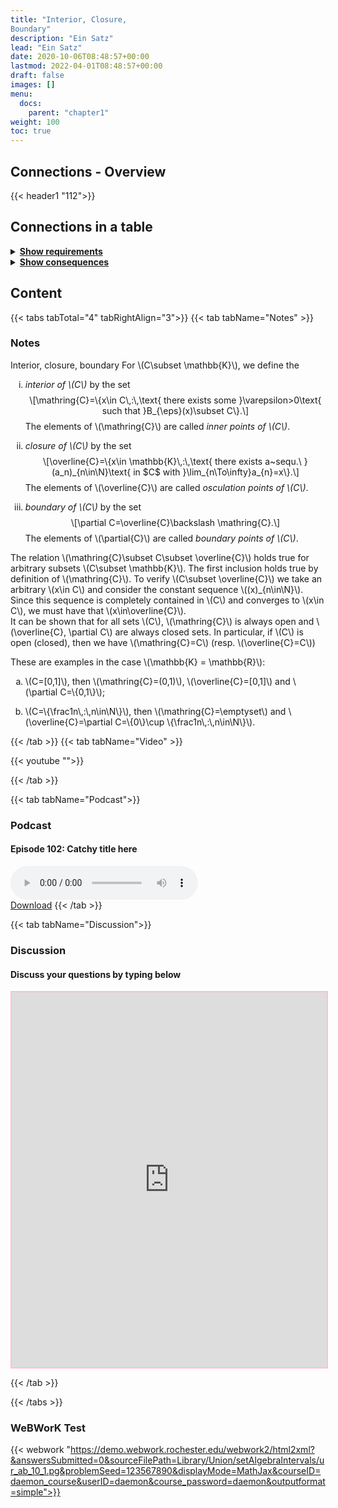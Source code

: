```yaml
---
title: "Interior, Closure,
Boundary"
description: "Ein Satz"
lead: "Ein Satz"
date: 2020-10-06T08:48:57+00:00
lastmod: 2022-04-01T08:48:57+00:00
draft: false
images: []
menu:
  docs:
    parent: "chapter1"
weight: 100
toc: true
---
```


## Connections - Overview

{{< header1 "112">}}

## Connections in a table

<details>
<summary><b><u>Show requirements</u></b></summary>
<div class="table-responsive-sm">
<table class="table">
<thead>
  <tr>
    <th scope="col">Concept</th>
    <th scope="col">Content</th>
  </tr>
</thead>
<tbody>

<tr>
<th scope="row"><a href="../../chapter0/001/">Sets</a></th>
<td>Sets are the basic building blocks for a lot of mathematics. In order to rigorously define numbers and doing real analysis, we need to know how to work with sets.</td>
</tr>
        
<tr>
<th scope="row"><a href="../../chapter1/110/">Open, Closed,
Compact sets</a></th>
<td>Ein Satz</td>
</tr>
        
<tr>
<th scope="row"><a href="../../chapter1/111/">Heine-Borel Theorem</a></th>
<td>Ein Satz</td>
</tr>
        
<tr class="bg-danger">
<th scope="row"><a href="../../chapter1/112/">Interior, Closure,
Boundary</a></th>
<td>Ein Satz</td>
</tr>
        
</tbody>
</table>
</div>
</details>

<details>
<summary><b><u>Show consequences</u></b></summary>
<div class="table-responsive-sm">
<table class="table">
<thead>
  <tr>
    <th scope="col">Concept</th>
    <th scope="col">Content</th>
  </tr>
</thead>
<tbody>

<tr class="bg-danger">
<th scope="row"><a href="../../chapter1/112/">Interior, Closure,
Boundary</a></th>
<td>Ein Satz</td>
</tr>
        
</tbody>
</table>
</div>
</details>


## Content

{{< tabs tabTotal="4" tabRightAlign="3">}}
{{< tab tabName="Notes" >}}

### Notes 
<div class="Definition">
<p><span>Interior<span>,</span> closure<span>,</span> boundary</span>
For <span class="math inline">\(C\subset \mathbb{K}\)</span>, we define
the</p>
<ol type="i">
<li><p><em>interior of <span class="math inline">\(C\)</span></em> by
the set <span class="math display">\[\mathring{C}=\{x\in C\,:\,\text{
there exists some }\varepsilon&gt;0\text{ such that }B_{\eps}(x)\subset
C\}.\]</span> The elements of <span
class="math inline">\(\mathring{C}\)</span> are called <em>inner points
of <span class="math inline">\(C\)</span></em>.</p></li>
<li><p><em>closure of <span class="math inline">\(C\)</span></em> by the
set <span class="math display">\[\overline{C}=\{x\in
\mathbb{K}\,:\,\text{ there exists a~sequ.\ }(a_n)_{n\in\N}\text{ in $C$
with }\lim_{n\To\infty}a_{n}=x\}.\]</span> The elements of <span
class="math inline">\(\overline{C}\)</span> are called <em>osculation
points of <span class="math inline">\(C\)</span></em>.</p></li>
<li><p><em>boundary of <span class="math inline">\(C\)</span></em> by
the set <span class="math display">\[\partial C=\overline{C}\backslash
\mathring{C}.\]</span> The elements of <span
class="math inline">\(\partial{C}\)</span> are called <em>boundary
points of <span class="math inline">\(C\)</span></em>.</p></li>
</ol>
</div>
<div class="Remark">
<p>The relation <span class="math inline">\(\mathring{C}\subset C\subset
\overline{C}\)</span> holds true for arbitrary subsets <span
class="math inline">\(C\subset \mathbb{K}\)</span>. The first inclusion
holds true by definition of <span
class="math inline">\(\mathring{C}\)</span>. To verify <span
class="math inline">\(C\subset \overline{C}\)</span> we take an
arbitrary <span class="math inline">\(x\in C\)</span> and consider the
constant sequence <span class="math inline">\((x)_{n\in\N}\)</span>.
Since this sequence is completely contained in <span
class="math inline">\(C\)</span> and converges to <span
class="math inline">\(x\in C\)</span>, we must have that <span
class="math inline">\(x\in\overline{C}\)</span>.<br />
It can be shown that for all sets <span
class="math inline">\(C\)</span>, <span
class="math inline">\(\mathring{C}\)</span> is always open and <span
class="math inline">\(\overline{C}, \partial C\)</span> are always
closed sets. In particular, if <span class="math inline">\(C\)</span> is
open (closed), then we have <span
class="math inline">\(\mathring{C}=C\)</span> (resp. <span
class="math inline">\(\overline{C}=C\)</span>)</p>
</div>
<div class="example">
<p>These are examples in the case <span class="math inline">\(\mathbb{K}
= \mathbb{R}\)</span>:</p>
<ol type="a">
<li><p><span class="math inline">\(C=[0,1]\)</span>, then <span
class="math inline">\(\mathring{C}=(0,1)\)</span>, <span
class="math inline">\(\overline{C}=[0,1]\)</span> and <span
class="math inline">\(\partial C=\{0,1\}\)</span>;</p></li>
<li><p><span class="math inline">\(C=\{\frac1n\,:\,n\in\N\}\)</span>,
then <span class="math inline">\(\mathring{C}=\emptyset\)</span> and
<span class="math inline">\(\overline{C}=\partial C=\{0\}\cup
\{\frac1n\,:\,n\in\N\}\)</span>.</p></li>
</ol>
</div>


{{< /tab >}}
{{< tab tabName="Video" >}}

{{< youtube "">}}

{{< /tab >}}


{{< tab tabName="Podcast">}}
<h3>Podcast</h3>
<h4>Episode 102: Catchy title here</h4>
<audio controls>
  <source src="PODCAST_real" type="audio/wav" />
  Your browser does not support the audio element.
</audio>
<br />
<a href="" class="btn btn-primary btn-lg" download="PODCAST_real"
  >Download</a
>
{{< /tab >}}

{{< tab tabName="Discussion">}}

  <h3>Discussion</h3>
  <h4>Discuss your questions by typing below</h4>

  <iframe
    style="border: 2px solid pink"
    class="embed-responsive-item"
    name="embed_readwrite"
    src="https://pads.rz.tuhh.de/p/"
    width="100%"
    height="600"
  ></iframe>

{{< /tab >}}

{{< /tabs >}}


### WeBWorK Test

{{< webwork "https://demo.webwork.rochester.edu/webwork2/html2xml?&answersSubmitted=0&sourceFilePath=Library/Union/setAlgebraIntervals/ur_ab_10_1.pg&problemSeed=123567890&displayMode=MathJax&courseID=daemon_course&userID=daemon&course_password=daemon&outputformat=simple">}}
